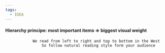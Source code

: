 ```yaml
---
tags:
  - IDEA
---
```


#### Hierarchy principe: most important items => biggest visual weight 
                We read from left to right and top to bottom in the West 
                    So follow natural reading style form your audience
